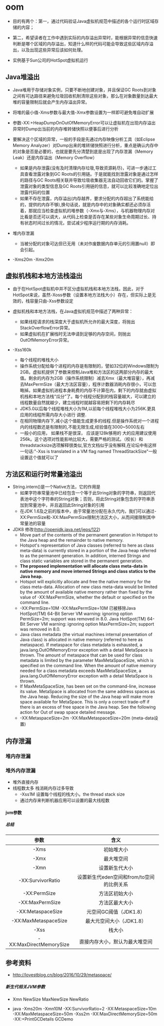 # oom

- 目的有两个：第一，通过代码验证Java虚拟机规范中描述的各个运行时区域存储的内容；

- 第二，希望读者在工作中遇到实际的内存溢出异常时，能根据异常的信息快速判断是哪个区域的内存溢出，知道什么样的代码可能会导致这些区域内存溢出，以及出现这些异常后该如何处理。

- 实例基于Sun公司的HotSpot虚拟机运行


## Java堆溢出
- Java堆用于存储对象实例，只要不断地创建对象，并且保证GC Roots到对象之间有可达路径来避免垃圾回收机制清除这些对象，那么在对象数量到达最大堆的容量限制后就会产生内存溢出异常。

- 将堆的最小值-Xms参数与最大值-Xmx参数设置为一样即可避免堆自动扩展

- 参数-XX:+HeapDumpOnOutOfMemoryError可以让虚拟机在出现内存溢出异常时Dump出当前的内存堆转储快照以便事后进行分析

- 要解决这个区域的异常，一般的手段是先通过内存映像分析工具（如Eclipse Memory Analyzer）对Dump出来的堆转储快照进行分析，重点是确认内存中的对象是否是必要的，也就是要先分清楚到底是出现了内存泄漏（Memory Leak）还是内存溢出（Memory Overflow）
    - 如果是内存泄露(没有及时清理内存垃圾,导致资源耗尽)，可进一步通过工具查看泄露对象到GC Roots的引用链。于是就能找到泄露对象是通过怎样的路径与GC Roots相关联并导致垃圾收集器无法自动回收它们的。掌握了泄露对象的类型信息及GC Roots引用链的信息，就可以比较准确地定位出泄露代码的位置
    - 如果不存在泄露，内存溢出(内存越界，要求分配的内存超出了系统能给的，提供的内存不够),换句话说，就是内存中的对象确实都还必须存活着，那就应当检查虚拟机的堆参数（-Xmx与-Xms），与机器物理内存对比看是否还可以调大，从代码上检查是否存在某些对象生命周期过长、持有状态时间过长的情况，尝试减少程序运行期的内存消耗。
    
 
- 堆内存泄漏 
    - 当被分配的对象可达但已无用（未对作废数据内存单元的引用置null）即会引起。
    
- -Xms20m -Xmx20m

## 虚拟机栈和本地方法栈溢出
- 由于在HotSpot虚拟机中并不区分虚拟机栈和本地方法栈，因此，对于HotSpot来说，虽然-Xoss参数（设置本地方法栈大小）存在，但实际上是无效的，栈容量只由-Xss参数设定

- 虚拟机栈和本地方法栈，在Java虚拟机规范中描述了两种异常：
    - 如果线程请求的栈深度大于虚拟机所允许的最大深度，将抛出StackOverflowError异常。
    - 如果虚拟机在扩展栈时无法申请到足够的内存空间，则抛出OutOfMemoryError异常。
    
- -Xss160k
    - 每个线程的堆栈大小	
    - 操作系统分配给每个进程的内存是有限制的，譬如32位的Windows限制为2GB。虚拟机提供了参数来控制Java堆和方法区的这两部分内存的最大值。剩余的内存为2GB（操作系统限制）减去Xmx（最大堆容量），再减去MaxPermSize（最大方法区容量），程序计数器消耗内存很小，可以忽略掉。如果虚拟机进程本身耗费的内存不计算在内，剩下的内存就由虚拟机栈和本地方法栈“瓜分”了。每个线程分配到的栈容量越大，可以建立的线程数量自然就越少，建立线程时就越容易把剩下的内存耗尽
    - JDK5.0以后每个线程堆栈大小为1M,以前每个线程堆栈大小为256K.更具应用的线程所需内存大小进行 调整.
    - 在相同物理内存下,减小这个值能生成更多的线程.但是操作系统对一个进程内的线程数还是有限制的,不能无限生成,经验值在3000~5000左右
    - 一般小的应用， 如果栈不是很深， 应该是128k够用的 大的应用建议使用256k。这个选项对性能影响比较大，需要严格的测试。（校长）和threadstacksize选项解释很类似,官方文档似乎没有解释,在论坛中有这样一句话:"-Xss is translated in a VM flag named ThreadStackSize"一般设置这个值就可以了

## 方法区和运行时常量池溢出

- String.intern()是一个Native方法，它的作用是
    - 如果字符串常量池中已经包含一个等于此String对象的字符串，则返回代表池中这个字符串的String对象；否则，将此String对象包含的字符串添加到常量池中，并且返回此String对象的引用
    - 在JDK 1.6及之前的版本中，由于常量池分配在永久代内，我们可以通过-XX:PermSize和-XX:MaxPermSize限制方法区大小，从而间接限制其中常量池的容量
- JDK8 修改(http://openjdk.java.net/jeps/122)
    - Move part of the contents of the permanent generation in Hotspot to the Java heap and the remainder to native memory.
    - Hotspot's representation of Java classes (referred to here as class meta-data) is currently stored in a portion of the Java heap referred to as the permanent generation. In addition, interned Strings and class static variables are stored in the permanent generation.
    - **The proposed implementation will allocate class meta-data in native memory and move interned Strings and class statics to the Java heap.**
    - Hotspot will explicitly allocate and free the native memory for the class meta-data. Allocation of new class meta-data would be limited by the amount of available native memory rather than fixed by the value of -XX:MaxPermSize, whether the default or specified on the command line.
    - -XX:PermSize=10M -XX:MaxPermSize=10M 已被移除Java HotSpot(TM) 64-Bit Server VM warning: ignoring option PermSize=2m; support was removed in 8.0. Java HotSpot(TM) 64-Bit Server VM warning: ignoring option MaxPermSize=2m; support was removed in 8.0.
    - Java class metadata (the virtual machines internal presentation of Java class) is allocated in native memory (referred to here as metaspace). If metaspace for class metadata is exhausted, a java.lang.OutOfMemoryError exception with a detail MetaSpace is thrown. The amount of metaspace that can be used for class metadata is limited by the parameter MaxMetaSpaceSize, which is specified on the command line. When the amount of native memory needed for a class metadata exceeds MaxMetaSpaceSize, a java.lang.OutOfMemoryError exception with a detail MetaSpace is thrown.
    - If MaxMetaSpaceSize, has been set on the command-line, increase its value. MetaSpace is allocated from the same address spaces as the Java heap. Reducing the size of the Java heap will make more space available for MetaSpace. This is only a correct trade-off if there is an excess of free space in the Java heap. See the following action for Out of swap space detailed message.
    - -XX:MetaspaceSize=2m -XX:MaxMetaspaceSize=20m  (meta-data设置)
    
    
## 内存泄漏

### 堆内存泄漏

### 堆外内存泄漏

- 堆外直接内存
- 线程数太多 栈消耗内存过多导致
	-  -Xss1M  设置每个线程的栈大小。the thread stack size
	- 通过内存来判断机器应用可以设置的最大线程数 



#### jvm参数
<h5 id="总结">总结</h5>
<table>
<thead>
<tr>
<th style="text-align: center">参数</th>
<th style="text-align: center">含义</th>
</tr>
</thead>
<tbody>
<tr>
<td style="text-align: center">-Xms</td>
<td style="text-align: center">初始堆大小</td>
</tr>
<tr>
<td style="text-align: center">-Xmx</td>
<td style="text-align: center">最大堆空间</td>
</tr>
<tr>
<td style="text-align: center">-Xmn</td>
<td style="text-align: center">设置新生代大小</td>
</tr>
<tr>
<td style="text-align: center">-XX:SurvivorRatio</td>
<td style="text-align: center">设置新生代eden空间和from/to空间的比例关系</td>
</tr>
<tr>
<td style="text-align: center">-XX:PermSize</td>
<td style="text-align: center">方法区初始大小</td>
</tr>
<tr>
<td style="text-align: center">-XX:MaxPermSize</td>
<td style="text-align: center">方法区最大大小</td>
</tr>
<tr>
<td style="text-align: center">-XX:MetaspaceSize</td>
<td style="text-align: center">元空间GC阈值（JDK1.8）</td>
</tr>
<tr>
<td style="text-align: center">-XX:MaxMetaspaceSize</td>
<td style="text-align: center">最大元空间大小（JDK1.8）</td>
</tr>
<tr>
<td style="text-align: center">-Xss</td>
<td style="text-align: center">栈大小</td>
</tr>
<tr>
<td style="text-align: center">-XX:MaxDirectMemorySize</td>
<td style="text-align: center">直接内存大小，默认为最大堆空间</td>
</tr>
</tbody>
</table>
<h2 id="参考资料">参考资料</h2>
<ul>
<li><a href="http://lovestblog.cn/blog/2016/10/29/metaspace/">http://lovestblog.cn/blog/2016/10/29/metaspace/</a></li>
</ul>

##### 新生代相关JVM参数
- Xmn NewSize MaxNewSize NewRatio


- java -Xms20m -Xmn10M -XX:SurvivorRatio=2 -XX:MetaspaceSize=10m -XX:MaxMetaspaceSize=50m -Xss2m -XX:MaxDirectMemorySize=50m -XX:+PrintGCDetails GCDemo
